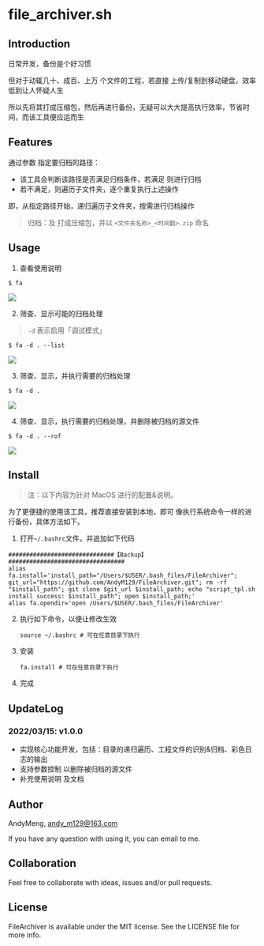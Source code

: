 # file_archiver.sh

## Introduction

日常开发，备份是个好习惯

但对于动辄几十、成百、上万 个文件的工程，若直接 上传/复制到移动硬盘，效率低到让人怀疑人生

所以先将其打成压缩包，然后再进行备份，无疑可以大大提高执行效率，节省时间，而该工具便应运而生

## Features

通过参数 指定要归档的路径：

* 该工具会判断该路径是否满足归档条件，若满足 则进行归档
* 若不满足，则遍历子文件夹，逐个重复执行上述操作

即，从指定路径开始，递归遍历子文件夹，按需进行归档操作

> 归档：及 打成压缩包，并以 `<文件夹名称>_<时间戳>.zip` 命名

## Usage

1. 查看使用说明

```shell
$ fa
```

![](https://gitee.com/andym129/ImageHosting/raw/master/images/202203161106837.png)

2. 筛查、显示可能的归档处理

> `-d` 表示启用「调试模式」

```shell
$ fa -d . --list
```

![](https://gitee.com/andym129/ImageHosting/raw/master/images/202203161108640.png)

3. 筛查、显示，并执行需要的归档处理

```shell
$ fa -d .
```

![](https://gitee.com/andym129/ImageHosting/raw/master/images/202203161225223.png)

4. 筛查、显示，执行需要的归档处理，并删除被归档的源文件

```shell
$ fa -d . --rof
```

![](https://gitee.com/andym129/ImageHosting/raw/master/images/202203161226274.png)

## Install

> 注：以下内容为针对 MacOS 进行的配置&说明。

为了更便捷的使用该工具，推荐直接安装到本地，即可 像执行系统命令一样的进行备份，具体方法如下。



1. 打开`~/.bashrc`文件，并追加如下代码

  ```shell
  ##############################【Backup】#################################
  alias fa.install='install_path="/Users/$USER/.bash_files/FileArchiver"; git_url="https://github.com/AndyM129/FileArchiver.git"; rm -rf "$install_path"; git clone $git_url $install_path; echo "script_tpl.sh install success: $install_path"; open $install_path;'
  alias fa.opendir='open /Users/$USER/.bash_files/FileArchiver'
  ```

2. 执行如下命令，以便让修改生效

   ```shell
   source ~/.bashrc # 可在任意目录下执行
   ```

3. 安装

   ```shell
   fa.install # 可在任意目录下执行
   ```

4. 完成





## UpdateLog

### 2022/03/15: v1.0.0
* 实现核心功能开发，包括：目录的递归遍历、工程文件的识别&归档、彩色日志的输出
* 支持参数控制 以删除被归档的源文件
* 补充使用说明 及文档


## Author

AndyMeng, andy_m129@163.com

If you have any question with using it, you can email to me. 



## Collaboration

Feel free to collaborate with ideas, issues and/or pull requests.



## License

FileArchiver is available under the MIT license. See the LICENSE file for more info.



